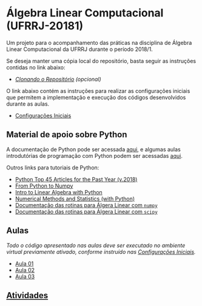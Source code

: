 # Álgebra Linear Computacional (UFRRJ-20181)

Um projeto para o acompanhamento das práticas na disciplina de Álgebra Linear Computacional da UFRRJ durante o período 2018/1.

Se deseja manter uma cópia local do repositório, basta seguir as instruções contidas no link abaixo:
* _[Clonando o Repositório](install/cloning.md) (opcional)_

O link abaixo contém as instruções para realizar as configurações iniciais que permitem a implementação e execução dos códigos desenvolvidos durante as aulas.
* [Configurações Iniciais](install/README.md)


## Material de apoio sobre Python

A documentação de Python pode ser acessada [aqui](https://docs.python.org/), e algumas aulas introdutórias de programação com Python podem ser acessadas [aqui](http://jacarepagua.dcc.ufrj.br/~ladybug/).

Outros links para tutoriais de Python:
* [Python Top 45 Articles for the Past Year (v.2018)](https://medium.mybridge.co/python-top-45-tutorials-for-the-past-year-v-2018-1b4d46c9e857)
* [From Python to Numpy](http://www.labri.fr/perso/nrougi-er/from-python-to-numpy/)
* [Intro to Linear Algebra with Python](https://github.com/lesley2958/linear-algebra-with-python)
* [Numerical Methods and Statistics (with Python)](https://github.com/whitead/numerical_stats)
* [Documentação das rotinas para Álgera Linear com `numpy`](https://docs.scipy.org/doc/numpy/reference/routines.linalg.html)
* [Documentação das rotinas para Álgera Linear com `scipy`](https://docs.scipy.org/doc/scipy/reference/linalg.html)


## Aulas

_Todo o código apresentado nas aulas deve ser executado no ambiente virtual previamente ativado, conforme instruído nas [Configurações Iniciais](install/README.md)._

* [Aula 01](lectures/aula01.ipynb)
* [Aula 02](lectures/aula02.ipynb)
* [Aula 03](lectures/aula03.ipynb)

## [Atividades](lectures/activities.md)
